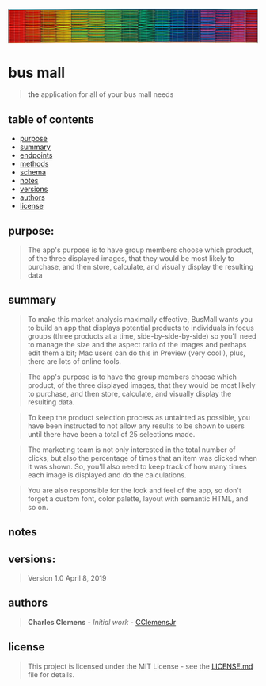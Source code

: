 ![alt text](https://github.com/clothing-color-coordinator/API/blob/master/assets/colorBar1.PNG "Colors")

# bus mall
> **the** application for all of your bus mall needs

## table of contents
* [purpose](#purpose)
* [summary](#summary)
* [endpoints](#endpoints)
* [methods](#methods)
* [schema](#schema)
* [notes](#notes)
* [versions](#versions)
* [authors](#authors)
* [license](#license)



## purpose:
>  The app's purpose is to have group members choose which product, of the three displayed images, that they would be most likely to purchase, and then store, calculate, and visually display the resulting data

## summary
> To make this market analysis maximally effective, BusMall wants you to build an app that displays potential products to individuals in focus groups (three products at a time, side-by-side-by-side) so you'll need to manage the size and the aspect ratio of the images and perhaps edit them a bit; Mac users can do this in Preview (very cool!), plus, there are lots of online tools. 

> The app's purpose is to have the group members choose which product, of the three displayed images, that they would be most likely to purchase, and then store, calculate, and visually display the resulting data.

> To keep the product selection process as untainted as possible, you have been instructed to not allow any results to be shown to users until there have been a total of 25 selections made.

> The marketing team is not only interested in the total number of clicks, but also the percentage of times that an item was clicked when it was shown. So, you'll also need to keep track of how many times each image is displayed and do the calculations.

> You are also responsible for the look and feel of the app, so don't forget a custom font, color palette, layout with semantic HTML, and so on.

## notes


## versions:
> Version 1.0  April 8, 2019

## authors
> **Charles Clemens** - *Initial work* - [CClemensJr](https://github.com/CClemensJr)

## license
> This project is licensed under the MIT License - see the [LICENSE.md](LICENSE.md) file for details.
